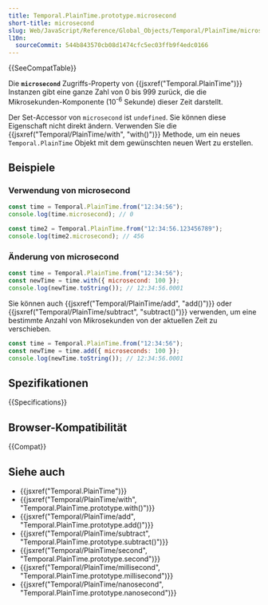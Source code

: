 ```yaml
---
title: Temporal.PlainTime.prototype.microsecond
short-title: microsecond
slug: Web/JavaScript/Reference/Global_Objects/Temporal/PlainTime/microsecond
l10n:
  sourceCommit: 544b843570cb08d1474cfc5ec03ffb9f4edc0166
---
```


{{SeeCompatTable}}

Die **`microsecond`** Zugriffs-Property von {{jsxref("Temporal.PlainTime")}} Instanzen gibt eine ganze Zahl von 0 bis 999 zurück, die die Mikrosekunden-Komponente (10<sup>-6</sup> Sekunde) dieser Zeit darstellt.

Der Set-Accessor von `microsecond` ist `undefined`. Sie können diese Eigenschaft nicht direkt ändern. Verwenden Sie die {{jsxref("Temporal/PlainTime/with", "with()")}} Methode, um ein neues `Temporal.PlainTime` Objekt mit dem gewünschten neuen Wert zu erstellen.

## Beispiele

### Verwendung von microsecond

```js
const time = Temporal.PlainTime.from("12:34:56");
console.log(time.microsecond); // 0

const time2 = Temporal.PlainTime.from("12:34:56.123456789");
console.log(time2.microsecond); // 456
```

### Änderung von microsecond

```js
const time = Temporal.PlainTime.from("12:34:56");
const newTime = time.with({ microsecond: 100 });
console.log(newTime.toString()); // 12:34:56.0001
```

Sie können auch {{jsxref("Temporal/PlainTime/add", "add()")}} oder {{jsxref("Temporal/PlainTime/subtract", "subtract()")}} verwenden, um eine bestimmte Anzahl von Mikrosekunden von der aktuellen Zeit zu verschieben.

```js
const time = Temporal.PlainTime.from("12:34:56");
const newTime = time.add({ microseconds: 100 });
console.log(newTime.toString()); // 12:34:56.0001
```

## Spezifikationen

{{Specifications}}

## Browser-Kompatibilität

{{Compat}}

## Siehe auch

- {{jsxref("Temporal.PlainTime")}}
- {{jsxref("Temporal/PlainTime/with", "Temporal.PlainTime.prototype.with()")}}
- {{jsxref("Temporal/PlainTime/add", "Temporal.PlainTime.prototype.add()")}}
- {{jsxref("Temporal/PlainTime/subtract", "Temporal.PlainTime.prototype.subtract()")}}
- {{jsxref("Temporal/PlainTime/second", "Temporal.PlainTime.prototype.second")}}
- {{jsxref("Temporal/PlainTime/millisecond", "Temporal.PlainTime.prototype.millisecond")}}
- {{jsxref("Temporal/PlainTime/nanosecond", "Temporal.PlainTime.prototype.nanosecond")}}
